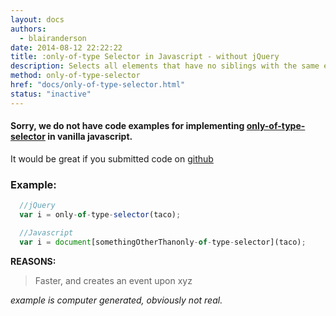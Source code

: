 ```yaml
---
layout: docs
authors:
  - blairanderson
date: 2014-08-12 22:22:22
title: :only-of-type Selector in Javascript - without jQuery
description: Selects all elements that have no siblings with the same element name.
method: only-of-type-selector
href: "docs/only-of-type-selector.html"
status: "inactive"
---
```


#### Sorry, we do not have code examples for implementing [only-of-type-selector](http://api.jquery.com/only-of-type-selector/) in vanilla javascript.

It would be great if you submitted code on [github](https://github.com/blairanderson/without-jquery/blob/master/docs/only-of-type-selector.md)

### Example:

```javascript
  //jQuery
  var i = only-of-type-selector(taco);

  //Javascript
  var i = document[somethingOtherThanonly-of-type-selector](taco);

```

**REASONS:**
> Faster, and creates an event upon xyz

*example is computer generated, obviously not real.*
